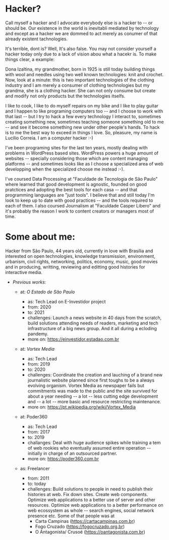 # Hacker? #

Call myself a hacker and I advocate everybody else is a hacker to -- or should be. Our existence in the world is inevitabli mediated by technology and except as a hacker we are dommed to act merely as conumer of that already existent tachnologies.

It's terrible, dont is? Well, It's also false. You may not consider yourself a hacker today only due to a lack of vision abou what a hacekr is. To make things clear, a example:

Dona Izaltina, my grandmother, born in 1925 is still today building things with wool and needles using two well known technologies: knit and crochet. Now, look at a minute: this is two important technologies of the clothing industry and I am merely a consumer of clothing technologies but my grandma, she is a clothing hacker. She can not only consume but create and modify not only products but the technologies itselfs.

I like to cook, I like to do myself repairs on my bike and I like to play guitar and I happen to like programing computers too -- and I choose to work with that last -- but I try to hack a few every technology I interact to, sometimes creating something new, sometimes teaching someone something old to me -- and see it become something new under other people's hands. To hack is to me the best way to exceed in things I love.
So, pleasure, my name is Lucilio Correia. I am a computer hacker :-)

I've been programing sites for the last ten years, mostly dealing with problems in WordPress based sites. WordPress powers a huge amount of websites -- specially considering those which are content managing platforms -- and sometimes looks like as I choose a specialized area of web developping when the specialized choose me instead :-).

I've coursed Data Processing at "Faculdade de Tecnologia de São Paulo" where learned that good development is agnostic, founded on good pratctices and adopting the best tools for each casa -- and that programming languages are "just tools". I believe that and still today I'm look to keep up to date with good practices -- and the tools required to each of them. I also coursed Journalism at "Faculdade Casper Libero" and it's probably the reason I work to content creators or managers most of time.

# Some about me: #
Hacker from São Paulo, 44 years old, currently in love with Brasília and interested on open technologies, knowledge transmission, environment, urbanism, civil rights, networking, politics, economy, music, good movies and in producing, writting, reviewing and editting good histories for interactive media.

- *Previous works*:
  - at: *O Estado de São Paulo*
    - as: Tech Lead on E-Investidor project
    - from: 2020
    - to: 2021
    - challenges: Launch a news website in 40 days from the scratch, build solutions attending needs of readers, marketing and tech infrastructure of a big news group. And it all during a ecloding pandemy.
    - more on: https://einvestidor.estadao.com.br
    
  - at: *Vortex Media*
    - as: Tech Lead
    - from: 2019
    - to: 2020
    - challenges: Coordinate the creation and lauching of a brand new journalistic website planned since first toughs to be a always evolving organism. Vortex Media as newspaper fails but commitments was made to the public and the site survived for about a year needing -- a lot -- less cutting edge development and -- a lot -- more basic and resource restricting maintenance.
    - more on: https://pt.wikipedia.org/wiki/Vortex_Media

  - at: Poder360
    - as: Tech Lead
    - from: 2017
    - to: 2019
    - challanges: Deal with huge audience spikes while training a tem of web rookies who eventually assumed entire operation -- initially in charge of an outsourced partner.
    - more on: https://poder360.com.br

  - as: Freelancer
    - from: 2011
    - to: today
    - challenges: Build solutions to people in need to publish their histories at web. Fix down sites. Create web components. Optimize web applications to a better use of server and other resources. Optimize web applications to a better performance on web ecossystem as whole -- search engines, social network presence etc. Some of that people was at
      - Carta Campinas (https://cartacampinas.com.br)
      - Fogo Cruzado (https://fogocruzado.org.br)
      - O Antagonista/ Crusoé (https://oantagonista.com.br)
